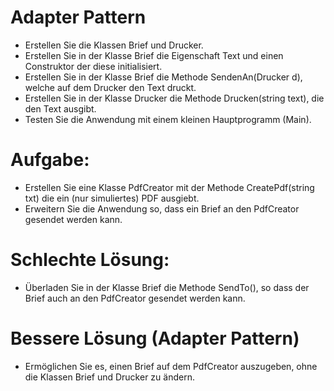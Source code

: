 ﻿# Adapter Pattern


- Erstellen Sie die Klassen Brief und Drucker.
- Erstellen Sie in der Klasse Brief die Eigenschaft Text und einen Construktor der diese initialisiert.
- Erstellen Sie in der Klasse Brief die Methode SendenAn(Drucker d), welche auf dem Drucker den Text druckt.
- Erstellen Sie in der Klasse Drucker die Methode Drucken(string text), die den Text ausgibt.
- Testen Sie die Anwendung mit einem kleinen Hauptprogramm (Main).

# Aufgabe:
- Erstellen Sie eine Klasse PdfCreator mit der Methode CreatePdf(string txt) die ein (nur simuliertes) PDF ausgiebt.
- Erweitern Sie die Anwendung so, dass ein Brief an den PdfCreator gesendet werden kann.

# Schlechte Lösung:
- Überladen Sie in der Klasse Brief die Methode SendTo(), so dass der Brief auch an den PdfCreator gesendet werden kann.


# Bessere Lösung (Adapter Pattern)
- Ermöglichen Sie es, einen Brief auf dem PdfCreator auszugeben, ohne die Klassen Brief und Drucker zu ändern.


